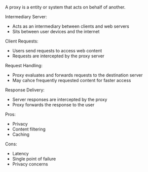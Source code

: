 A proxy is a entity or system that acts on behalf of another.

Intermediary Server:
  - Acts as an intermediary between clients and web servers 
  - Sits between user devices and the internet

Client Requests:
  - Users send requests to access web content
  - Requests are intercepted by the proxy server 

Request Handling:
  - Proxy evaluates and forwards requests to the destination server 
  - May cahce frequently requested content for faster access 

Response Delivery:
  - Server responses are intercepted by the proxy 
  - Proxy forwards the response to the user 

Pros:
  - Privacy
  - Content filtering 
  - Caching

Cons:
  - Latency
  - Single point of failure
  - Privacy concerns